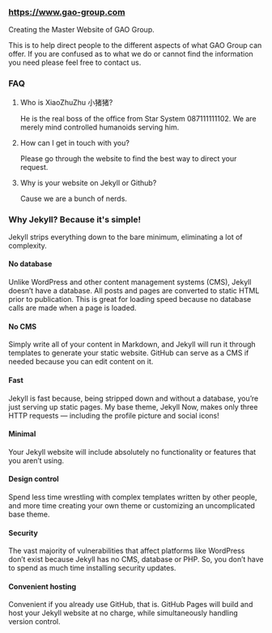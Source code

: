 ### https://www.gao-group.com
Creating the Master Website of GAO Group.

This is to help direct people to the different aspects of what GAO Group can offer.
If you are confused as to what we do or cannot find the information you need please feel free to contact us.

### FAQ
1. Who is XiaoZhuZhu 小猪猪?

   He is the real boss of the office from Star System 087111111102.  We are merely mind controlled humanoids serving him.

2. How can I get in touch with you?

   Please go through the website to find the best way to direct your request.
 
3. Why is your website on Jekyll or Github?

   Cause we are a bunch of nerds. 
 
### Why Jekyll? Because it's simple!

Jekyll strips everything down to the bare minimum, eliminating a lot of complexity.

#### No database
Unlike WordPress and other content management systems (CMS), Jekyll doesn’t have a database. All posts and pages are converted to static HTML prior to publication. This is great for loading speed because no database calls are made when a page is loaded.

#### No CMS
Simply write all of your content in Markdown, and Jekyll will run it through templates to generate your static website. GitHub can serve as a CMS if needed because you can edit content on it.

#### Fast
Jekyll is fast because, being stripped down and without a database, you’re just serving up static pages. My base theme, Jekyll Now, makes only three HTTP requests — including the profile picture and social icons!

#### Minimal
Your Jekyll website will include absolutely no functionality or features that you aren’t using.

#### Design control
Spend less time wrestling with complex templates written by other people, and more time creating your own theme or customizing an uncomplicated base theme.

#### Security
The vast majority of vulnerabilities that affect platforms like WordPress don’t exist because Jekyll has no CMS, database or PHP. So, you don’t have to spend as much time installing security updates.

#### Convenient hosting
Convenient if you already use GitHub, that is. GitHub Pages will build and host your Jekyll website at no charge, while simultaneously handling version control.

